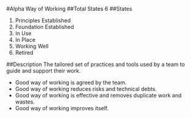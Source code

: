 #Alpha
Way of Working
##Total States
6
##States
1. Principles Established	
2. Foundation Established	
3. In Use	
4. In Place	
5. Working Well	
6. Retired

##Description
The tailored set of practices and tools used by a team to guide and support their work.
- Good way of working is agreed by the team.
- Good way of working reduces risks and technical debts.
- Good way of working is effective and removes duplicate work and wastes.
- Good way of working improves itself.